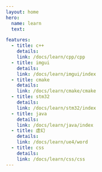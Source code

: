 ```yaml
---
layout: home
hero:
  name: learn
  text: 

features:
  - title: c++
    details: 
    link: /docs/learn/cpp/cpp
  - title: imgui
    details:
    link: /docs/learn/imgui/index    
  - title: cmake
    details:
    link: /docs/learn/cmake/cmake    
  - title: stm32
    details:
    link: /docs/learn/stm32/index
  - title: java
    details:
    link: /docs/learn/java/index
  - title: 虚幻
    details:
    link: /docs/learn/ue4/word
  - title: css
    details:
    link: /docs/learn/css/css
---
```

